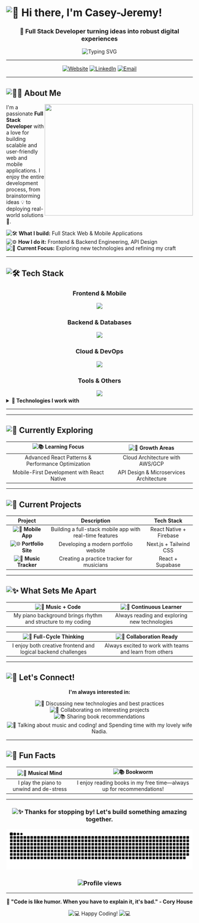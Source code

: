 # <img src="https://raw.githubusercontent.com/Tarikul-Islam-Anik/Animated-Fluent-Emojis/master/Emojis/Hand%20gestures/Waving%20Hand.png" alt="👋" width="35" height="35" /> Hi there, I'm Casey-Jeremy!

<div align="center">
  
### 🚀 Full Stack Developer turning ideas into robust digital experiences

<img src="https://readme-typing-svg.herokuapp.com?font=Fira+Code&weight=600&size=28&pause=1000&color=6366F1&center=true&vCenter=true&random=false&width=600&lines=Full+Stack+Developer;Web+%26+Mobile+Expert;API+Architect;Code+Enthusiast" alt="Typing SVG" />

</div>

---

<div align="center">

[![Website](https://img.shields.io/badge/🌐_Website-caseyjeremy.site-6366F1?style=for-the-badge&logoColor=white)](https://caseyjeremy.site)
[![LinkedIn](https://img.shields.io/badge/💼_LinkedIn-Connect-0077B5?style=for-the-badge&logoColor=white)](https://www.linkedin.com/in/jeremiah-casey/)
[![Email](https://img.shields.io/badge/✉️_Email-Contact-D14836?style=for-the-badge&logoColor=white)](mailto:caseylein1@gmail.com)

</div>

---

## <img src="https://raw.githubusercontent.com/Tarikul-Islam-Anik/Animated-Fluent-Emojis/master/Emojis/People%20with%20professions/Man%20Technologist%20Medium%20Skin%20Tone.png" alt="👨‍💻" width="35" height="35" /> About Me

<img align="right" src="https://raw.githubusercontent.com/abhisheknaiidu/abhisheknaiidu/master/code.gif" width="400" height="300" />

I'm a passionate **Full Stack Developer** with a love for building scalable and user-friendly web and mobile applications. I enjoy the entire development process, from brainstorming ideas 💡 to deploying real-world solutions 🚀.

<img src="https://raw.githubusercontent.com/Tarikul-Islam-Anik/Animated-Fluent-Emojis/master/Emojis/Objects/Hammer%20and%20Wrench.png" alt="🛠️" width="25" height="25" /> **What I build:** Full Stack Web & Mobile Applications  
<img src="https://raw.githubusercontent.com/Tarikul-Islam-Anik/Animated-Fluent-Emojis/master/Emojis/Objects/Gear.png" alt="⚙️" width="25" height="25" /> **How I do it:** Frontend & Backend Engineering, API Design  
<img src="https://raw.githubusercontent.com/Tarikul-Islam-Anik/Animated-Fluent-Emojis/master/Emojis/Animals/Seedling.png" alt="🌱" width="25" height="25" /> **Current Focus:** Exploring new technologies and refining my craft

---

## <img src="https://raw.githubusercontent.com/Tarikul-Islam-Anik/Animated-Fluent-Emojis/master/Emojis/Objects/Hammer%20and%20Wrench.png" alt="🛠️" width="35" height="35" /> Tech Stack

<div align="center">

### Frontend & Mobile
<img src="https://skillicons.dev/icons?i=react,nextjs,js,ts,html,css,tailwind,flutter,vue&theme=light" />

### Backend & Databases  
<img src="https://skillicons.dev/icons?i=nodejs,php,python,express,fastapi,firebase,supabase,mysql,postgresql,mongodb&theme=light" />

### Cloud & DevOps
<img src="https://skillicons.dev/icons?i=aws,gcp,docker,kubernetes,vercel,netlify,cloudflare,nginx&theme=light" />

### Tools & Others
<img src="https://skillicons.dev/icons?i=git,github,vscode,figma,postman,jest,webpack,babel&theme=light" />

</div>

<details>
<summary><b>🔧 Technologies I work with</b></summary>

<br>

**Frontend Development:**
- ![React](https://img.shields.io/badge/-React-61DAFB?style=flat-square&logo=react&logoColor=black)
- ![Next.js](https://img.shields.io/badge/-Next.js-000000?style=flat-square&logo=next.js&logoColor=white)
- ![TypeScript](https://img.shields.io/badge/-TypeScript-3178C6?style=flat-square&logo=typescript&logoColor=white)
- ![JavaScript](https://img.shields.io/badge/-JavaScript-F7DF1E?style=flat-square&logo=javascript&logoColor=black)
- ![React Native](https://img.shields.io/badge/-React%20Native-61DAFB?style=flat-square&logo=react&logoColor=black)
- ![Flutter](https://img.shields.io/badge/-Flutter-02569B?style=flat-square&logo=flutter&logoColor=white)
- ![Vue.js](https://img.shields.io/badge/-Vue.js-4FC08D?style=flat-square&logo=vue.js&logoColor=white)
- ![Tailwind CSS](https://img.shields.io/badge/-Tailwind%20CSS-06B6D4?style=flat-square&logo=tailwindcss&logoColor=white)
- ![HTML5](https://img.shields.io/badge/-HTML5-E34F26?style=flat-square&logo=html5&logoColor=white)
- ![CSS3](https://img.shields.io/badge/-CSS3-1572B6?style=flat-square&logo=css3&logoColor=white)

**Backend Development:**
- ![Node.js](https://img.shields.io/badge/-Node.js-339933?style=flat-square&logo=node.js&logoColor=white)
- ![PHP](https://img.shields.io/badge/-PHP-777BB4?style=flat-square&logo=php&logoColor=white)
- ![Python](https://img.shields.io/badge/-Python-3776AB?style=flat-square&logo=python&logoColor=white)
- ![Express.js](https://img.shields.io/badge/-Express.js-000000?style=flat-square&logo=express&logoColor=white)
- ![FastAPI](https://img.shields.io/badge/-FastAPI-009688?style=flat-square&logo=fastapi&logoColor=white)

**Databases & Backend Services:**
- ![Firebase](https://img.shields.io/badge/-Firebase-FFCA28?style=flat-square&logo=firebase&logoColor=black)
- ![Supabase](https://img.shields.io/badge/-Supabase-3ECF8E?style=flat-square&logo=supabase&logoColor=white)
- ![MySQL](https://img.shields.io/badge/-MySQL-4479A1?style=flat-square&logo=mysql&logoColor=white)
- ![PostgreSQL](https://img.shields.io/badge/-PostgreSQL-336791?style=flat-square&logo=postgresql&logoColor=white)
- ![MongoDB](https://img.shields.io/badge/-MongoDB-47A248?style=flat-square&logo=mongodb&logoColor=white)

**Cloud & DevOps:**
- ![AWS](https://img.shields.io/badge/-AWS-232F3E?style=flat-square&logo=amazon-aws&logoColor=white)
- ![Google Cloud](https://img.shields.io/badge/-Google%20Cloud-4285F4?style=flat-square&logo=google-cloud&logoColor=white)
- ![Docker](https://img.shields.io/badge/-Docker-2496ED?style=flat-square&logo=docker&logoColor=white)
- ![Vercel](https://img.shields.io/badge/-Vercel-000000?style=flat-square&logo=vercel&logoColor=white)
- ![Netlify](https://img.shields.io/badge/-Netlify-00C7B7?style=flat-square&logo=netlify&logoColor=white)

</details>

---

---

## <img src="https://raw.githubusercontent.com/Tarikul-Islam-Anik/Animated-Fluent-Emojis/master/Emojis/Animals/Seedling.png" alt="🌱" width="35" height="35" /> Currently Exploring

<div align="center">

| <img src="https://raw.githubusercontent.com/Tarikul-Islam-Anik/Animated-Fluent-Emojis/master/Emojis/Objects/Books.png" alt="📚" width="25" height="25" /> Learning Focus | <img src="https://raw.githubusercontent.com/Tarikul-Islam-Anik/Animated-Fluent-Emojis/master/Emojis/Objects/Rocket.png" alt="🚀" width="25" height="25" /> Growth Areas |
|:---:|:---:|
| Advanced React Patterns & Performance Optimization | Cloud Architecture with AWS/GCP |
| Mobile-First Development with React Native | API Design & Microservices Architecture |

</div>

---

## <img src="https://raw.githubusercontent.com/Tarikul-Islam-Anik/Animated-Fluent-Emojis/master/Emojis/Objects/Telescope.png" alt="🔭" width="35" height="35" /> Current Projects

<div align="center">

| Project | Description | Tech Stack |
|:---:|:---:|:---:|
| <img src="https://raw.githubusercontent.com/Tarikul-Islam-Anik/Animated-Fluent-Emojis/master/Emojis/Objects/Mobile%20Phone.png" alt="📱" width="25" height="25" /> **Mobile App** | Building a full-stack mobile app with real-time features | React Native + Firebase |
| <img src="https://raw.githubusercontent.com/Tarikul-Islam-Anik/Animated-Fluent-Emojis/master/Emojis/Objects/Globe%20with%20Meridians.png" alt="🌐" width="25" height="25" /> **Portfolio Site** | Developing a modern portfolio website | Next.js + Tailwind CSS |
| <img src="https://raw.githubusercontent.com/Tarikul-Islam-Anik/Animated-Fluent-Emojis/master/Emojis/Activities/Musical%20Note.png" alt="🎵" width="25" height="25" /> **Music Tracker** | Creating a practice tracker for musicians | React + Supabase |

</div>

---

## <img src="https://raw.githubusercontent.com/Tarikul-Islam-Anik/Animated-Fluent-Emojis/master/Emojis/Objects/Glowing%20Star.png" alt="✨" width="35" height="35" /> What Sets Me Apart

<div align="center">

| <img src="https://raw.githubusercontent.com/Tarikul-Islam-Anik/Animated-Fluent-Emojis/master/Emojis/Activities/Musical%20Note.png" alt="🎵" width="25" height="25" /> Music + Code | <img src="https://raw.githubusercontent.com/Tarikul-Islam-Anik/Animated-Fluent-Emojis/master/Emojis/Objects/Books.png" alt="📖" width="25" height="25" /> Continuous Learner |
|:---:|:---:|
| My piano background brings rhythm and structure to my coding | Always reading and exploring new technologies | 

| <img src="https://raw.githubusercontent.com/Tarikul-Islam-Anik/Animated-Fluent-Emojis/master/Emojis/Objects/Counterclockwise%20Arrows%20Button.png" alt="🔄" width="25" height="25" /> Full-Cycle Thinking | <img src="https://raw.githubusercontent.com/Tarikul-Islam-Anik/Animated-Fluent-Emojis/master/Emojis/People/Handshake.png" alt="🤝" width="25" height="25" /> Collaboration Ready |
|:---:|:---:|
| I enjoy both creative frontend and logical backend challenges | Always excited to work with teams and learn from others |

</div>

---

## <img src="https://raw.githubusercontent.com/Tarikul-Islam-Anik/Animated-Fluent-Emojis/master/Emojis/People/Handshake.png" alt="🤝" width="35" height="35" /> Let's Connect!

<div align="center">

**I'm always interested in:**

<img src="https://raw.githubusercontent.com/Tarikul-Islam-Anik/Animated-Fluent-Emojis/master/Emojis/Objects/Speech%20Balloon.png" alt="💬" width="25" height="25" /> Discussing new technologies and best practices  
<img src="https://raw.githubusercontent.com/Tarikul-Islam-Anik/Animated-Fluent-Emojis/master/Emojis/People/Handshake.png" alt="🤝" width="25" height="25" /> Collaborating on interesting projects  
<img src="https://raw.githubusercontent.com/Tarikul-Islam-Anik/Animated-Fluent-Emojis/master/Emojis/Objects/Books.png" alt="📚" width="25" height="25" /> Sharing book recommendations  
<img src="https://raw.githubusercontent.com/Tarikul-Islam-Anik/Animated-Fluent-Emojis/master/Emojis/Activities/Musical%20Keyboard.png" alt="🎹" width="25" height="25" /> Talking about music and coding! and Spending time with my lovely wife Nadia.

</div>

---

## <img src="https://raw.githubusercontent.com/Tarikul-Islam-Anik/Animated-Fluent-Emojis/master/Emojis/Activities/Musical%20Keyboard.png" alt="🎹" width="35" height="35" /> Fun Facts

<div align="center">

| <img src="https://raw.githubusercontent.com/Tarikul-Islam-Anik/Animated-Fluent-Emojis/master/Emojis/Activities/Musical%20Keyboard.png" alt="🎹" width="25" height="25" /> Musical Mind | <img src="https://raw.githubusercontent.com/Tarikul-Islam-Anik/Animated-Fluent-Emojis/master/Emojis/Objects/Books.png" alt="📚" width="25" height="25" /> Bookworm |
|:---:|:---:|
| I play the piano to unwind and de-stress | I enjoy reading books in my free time—always up for recommendations! |

</div>

---

<div align="center">

### <img src="https://raw.githubusercontent.com/Tarikul-Islam-Anik/Animated-Fluent-Emojis/master/Emojis/Travel%20and%20places/Glowing%20Star.png" alt="✨" width="25" height="25" /> Thanks for stopping by! Let's build something amazing together.

<img src="https://raw.githubusercontent.com/Platane/snk/output/github-contribution-grid-snake.svg" alt="Snake animation" />

### <img src="https://komarev.com/ghpvc/?username=YOUR-GITHUB-USERNAME&label=Profile%20views&color=6366f1&style=flat-square" alt="Profile views" />

</div>

---

<div align="center">
  
**💬 "Code is like humor. When you have to explain it, it's bad." - Cory House**

<img src="https://raw.githubusercontent.com/Tarikul-Islam-Anik/Animated-Fluent-Emojis/master/Emojis/Objects/Laptop.png" alt="💻" width="25" height="25" /> Happy Coding! <img src="https://raw.githubusercontent.com/Tarikul-Islam-Anik/Animated-Fluent-Emojis/master/Emojis/Objects/Laptop.png" alt="💻" width="25" height="25" />

</div>
